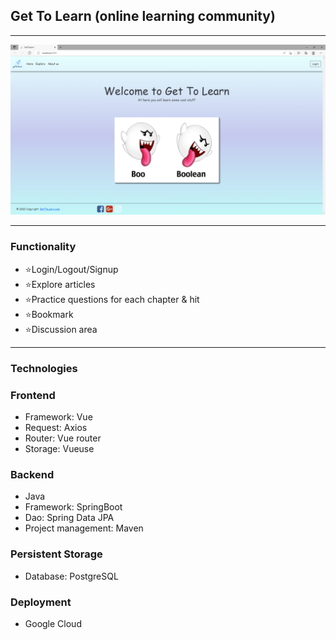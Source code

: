 ## Get To Learn (online learning community)

***
<a href='http://thegettolearn.com'><img src='assets/demo.png'></a>

***
### Functionality
* ⭐Login/Logout/Signup
* ⭐Explore articles
* ⭐Practice questions for each chapter & hit
* ⭐Bookmark 
* ⭐Discussion area
***
### Technologies
<h3>Frontend</h3>
<ul>
<li>Framework: Vue</li>
<li>Request: Axios</li>
<li>Router: Vue router</li>
<li>Storage: Vueuse</li>
</ul>
<h3>Backend</h3>
<ul>
<li>Java</li>
<li>Framework: SpringBoot</li>
<li>Dao: Spring Data JPA</li>
<li>Project management: Maven</li>
</ul>
<h3>Persistent Storage</h3>
<ul>
<li>Database: PostgreSQL</li>
</ul>
<h3>Deployment</h3>
<ul>
<li>Google Cloud</li>
</ul>

